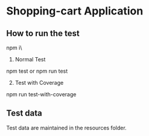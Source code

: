 # Shopping-cart Application

## How to run the test

npm i\

1. Normal Test

npm test or npm run test

2. Test with Coverage

npm run test-with-coverage

## Test data

Test data are maintained in the resources folder.
